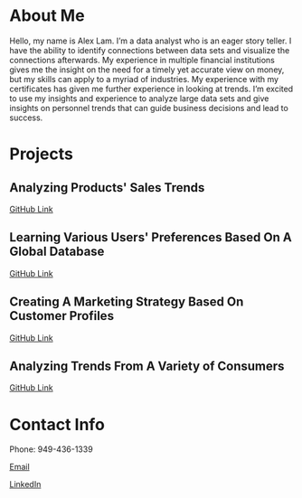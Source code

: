 # About Me
Hello, my name is Alex Lam. I’m a data analyst who is an eager story teller. I have the ability to
identify connections between data sets and visualize the connections afterwards. My experience
in multiple financial institutions gives me the insight on the need for a timely yet accurate view
on money, but my skills can apply to a myriad of industries. My experience with my certificates has given me further experience in looking at trends. I’m excited to use my insights and experience to analyze large data sets and give
insights on personnel trends that can guide business decisions and lead to success.


# Projects

## Analyzing Products' Sales Trends

[GitHub Link](https://github.com/Alexlam030/GameCo-Excel-Analysis)

## Learning Various Users' Preferences Based On A Global Database

[GitHub Link](https://github.com/Alexlam030/Rockbuster-Stealth-Data-Analysis-Project-SQL-Project)

## Creating A Marketing Strategy Based On Customer Profiles

[GitHub Link](https://github.com/Alexlam030/InstaCart-Python-Project)

## Analyzing Trends From A Variety of Consumers

[GitHub Link](https://github.com/Alexlam030/CitiBike-Analysis)

# Contact Info
Phone: 949-436-1339

[Email](alexlam030@gmail.com)

[LinkedIn](https://www.linkedin.com/in/alexander-lam-053174139/)
